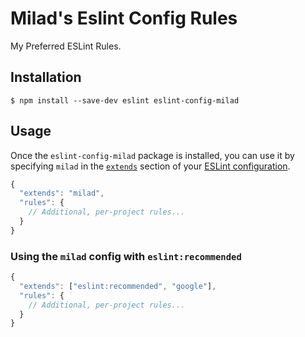 # Milad's Eslint Config Rules
My Preferred ESLint Rules.

## Installation

```
$ npm install --save-dev eslint eslint-config-milad
```

## Usage

Once the `eslint-config-milad` package is installed, you can use it by specifying `milad` in the [`extends`](http://eslint.org/docs/user-guide/configuring#extending-configuration-files) section of your [ESLint configuration](http://eslint.org/docs/user-guide/configuring).

```js
{
  "extends": "milad",
  "rules": {
    // Additional, per-project rules...
  }
}
```

### Using the `milad` config with `eslint:recommended`

```js
{
  "extends": ["eslint:recommended", "google"],
  "rules": {
    // Additional, per-project rules...
  }
}
```

